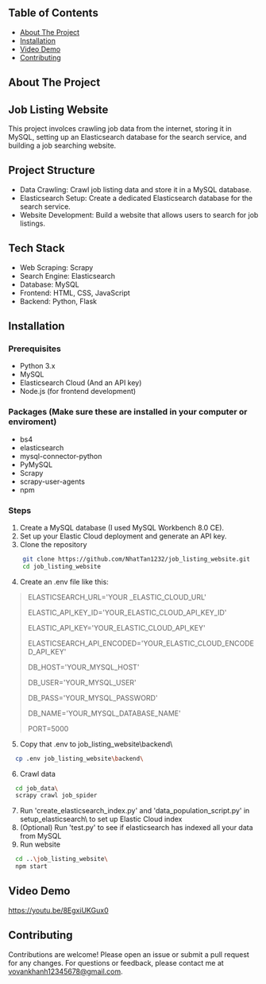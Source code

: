 ## Table of Contents
* [About The Project](#about-the-project)
* [Installation](#installation)
* [Video Demo](#video-demo)
* [Contributing](#contributing)

## About The Project
## Job Listing Website
This project involces crawling job data from the internet, storing it in MySQL, setting up an Elasticsearch database for the search service, and building a job searching website.

## Project Structure
* Data Crawling: Crawl job listing data and store it in a MySQL database.
* Elasticsearch Setup: Create a dedicated Elasticsearch database for the search service.
* Website Development: Build a website that allows users to search for job listings.

## Tech Stack
* Web Scraping: Scrapy
* Search Engine: Elasticsearch
* Database: MySQL
* Frontend: HTML, CSS, JavaScript
* Backend: Python, Flask

## Installation
### Prerequisites
* Python 3.x
* MySQL
* Elasticsearch Cloud (And an API key)
* Node.js (for frontend development)

### Packages (Make sure these are installed in your computer or enviroment)
* bs4
* elasticsearch
* mysql-connector-python
* PyMySQL
* Scrapy
* scrapy-user-agents
* npm

### Steps
1. Create a MySQL database (I used MySQL Workbench 8.0 CE).
2. Set up your Elastic Cloud deployment and generate an API key.
3. Clone the repository
```sh
    git clone https://github.com/NhatTan1232/job_listing_website.git
    cd job_listing_website
```
4. Create an .env file like this:
  > ELASTICSEARCH_URL='YOUR _ELASTIC_CLOUD_URL'
> 
  > ELASTIC_API_KEY_ID='YOUR_ELASTIC_CLOUD_API_KEY_ID'
> 
  > ELASTIC_API_KEY='YOUR_ELASTIC_CLOUD_API_KEY'
> 
  > ELASTICSEARCH_API_ENCODED='YOUR_ELASTIC_CLOUD_ENCODED_API_KEY'
> 
  > DB_HOST='YOUR_MYSQL_HOST'
> 
  > DB_USER='YOUR_MYSQL_USER'
> 
  > DB_PASS='YOUR_MYSQL_PASSWORD'
> 
  > DB_NAME='YOUR_MYSQL_DATABASE_NAME'
> 
  > PORT=5000
5. Copy that .env to job_listing_website\backend\
```sh
  cp .env job_listing_website\backend\
```
6. Crawl data
```sh
  cd job_data\
  scrapy crawl job_spider
```
7. Run 'create_elasticsearch_index.py' and 'data_population_script.py' in setup_elasticsearch\ to set up Elastic Cloud index
8. (Optional) Run 'test.py' to see if elasticsearch has indexed all your data from MySQL
9. Run website
```sh
  cd ..\job_listing_website\
  npm start
```

## Video Demo
https://youtu.be/8EgxiUKGux0

## Contributing
Contributions are welcome! Please open an issue or submit a pull request for any changes.
For questions or feedback, please contact me at vovankhanh12345678@gmail.com.
